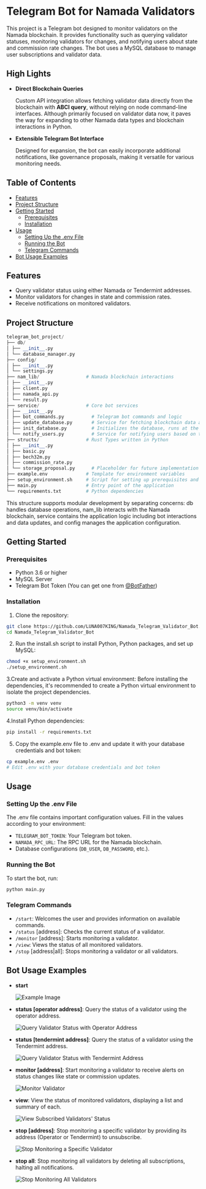 # Telegram Bot for Namada Validators

This project is a Telegram bot designed to monitor validators on the Namada blockchain. It provides functionality such as querying validator statuses, monitoring validators for changes, and notifying users about state and commission rate changes. The bot uses a MySQL database to manage user subscriptions and validator data.
## High Lights

- **Direct Blockchain Queries**
  
  Custom API integration allows fetching validator data directly from the blockchain with **ABCI query**, without relying on node command-line interfaces. Although primarily focused on validator data now, it paves the way for expanding to other Namada data types and blockchain interactions in Python. 

- **Extensible Telegram Bot Interface**
  
  Designed for expansion, the bot can easily incorporate additional notifications, like governance proposals, making it versatile for various monitoring needs.

## Table of Contents
- [Features](#features)
- [Project Structure](#project-structure)
- [Getting Started](#getting-started)
  - [Prerequisites](#prerequisites)
  - [Installation](#installation)
- [Usage](#usage)
  - [Setting Up the .env File](#setting-up-the-env-file)
  - [Running the Bot](#running-the-bot)
  - [Telegram Commands](#telegram-commands)
- [Bot Usage Examples](#bot-usage-examples)


## Features

- Query validator status using either Namada or Tendermint addresses.
- Monitor validators for changes in state and commission rates.
- Receive notifications on monitored validators.

## Project Structure
```python
telegram_bot_project/
├── db/ 
│ ├── __init__.py
│ └── database_manager.py
├── config/ 
│ ├── __init__.py
│ └── settings.py 
├── nam_lib/                 # Namada blockchain interactions
│ ├── __init__.py
│ ├── client.py
│ ├── namada_api.py
│ └── result.py
├── service/                 # Core bot services
│ ├── __init__.py
│ ├── bot_commands.py          # Telegram bot commands and logic
│ ├── update_database.py       # Service for fetching blockchain data and updating the database
│ ├── init_database.py         # Initializes the database, runs at the start of the program
│ └── notify_users.py          # Service for notifying users based on their subscriptions and changes detected
├── structs/                 # Rust Types written in Python
│ ├── __init__.py
│ ├── basic.py
│ ├── bech32m.py               
│ ├── commission_rate.py       
│ └── storage_proposal.py      # Placeholder for future implementation
├── example.env              # Template for environment variables
├── setup_environment.sh     # Script for setting up prerequisites and environment
├── main.py                  # Entry point of the application
└── requirements.txt         # Python dependencies
```
This structure supports modular development by separating concerns: db handles database operations, nam_lib interacts with the Namada blockchain, service contains the application logic including bot interactions and data updates, and config manages the application configuration.
## Getting Started

### Prerequisites

- Python 3.6 or higher
- MySQL Server
- Telegram Bot Token (You can get one from [@BotFather](https://t.me/botfather))

### Installation

1. Clone the repository:

```bash
git clone https://github.com/LUNA007KING/Namada_Telegram_Validator_Bot.git
cd Namada_Telegram_Validator_Bot
```
2. Run the install.sh script to install Python, Python packages, and set up MySQL:

```bash
chmod +x setup_environment.sh
./setup_environment.sh
```
3.Create and activate a Python virtual environment:
Before installing the dependencies, it's recommended to create a Python virtual environment to isolate the project dependencies.

```bash
python3 -m venv venv
source venv/bin/activate
```

4.Install Python dependencies:

```bash
pip install -r requirements.txt
```

5. Copy the example.env file to .env and update it with your database credentials and bot token:

```bash
cp example.env .env
# Edit .env with your database credentials and bot token
```


## Usage

### Setting Up the .env File
The .env file contains important configuration values. Fill in the values according to your environment:
- `TELEGRAM_BOT_TOKEN`: Your Telegram bot token.
- `NAMADA_RPC_URL`: The RPC URL for the Namada blockchain.
- Database configurations (`DB_USER`, `DB_PASSWORD`, etc.).

### Running the Bot
To start the bot, run:
```python
python main.py
```


### Telegram Commands
- `/start`: Welcomes the user and provides information on available commands.
- `/status` [address]: Checks the current status of a validator.
- `/monitor` [address]: Starts monitoring a validator.
- `/view`: Views the status of all monitored validators.
- `/stop` [address|all]: Stops monitoring a validator or all validators.

## Bot Usage Examples
- **start**
  
  ![Example Image](images/start.png)

- **status [operator address]**: Query the status of a validator using the operator address. 

  ![Query Validator Status with Operator Address](images/status_nam.png)

- **status [tendermint address]**: Query the status of a validator using the Tendermint address. 

  ![Query Validator Status with Tendermint Address](images/status_tm.png)

- **monitor [address]**: Start monitoring a validator to receive alerts on status changes like state or commission updates.

  ![Monitor Validator](images/monitor.png)

- **view**: View the status of monitored validators, displaying a list and summary of each.

  ![View Subscribed Validators' Status](images/view.png)

- **stop [address]**: Stop monitoring a specific validator by providing its address (Operator or Tendermint) to unsubscribe.

  ![Stop Monitoring a Specific Validator](images/stop_one.png)

- **stop all**: Stop monitoring all validators by deleting all subscriptions, halting all notifications.

  ![Stop Monitoring All Validators](images/stop_all.png)
